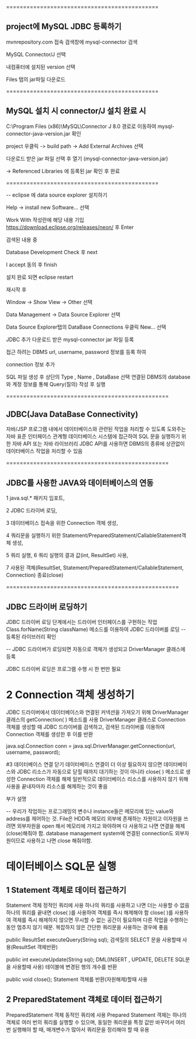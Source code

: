 =============================================
## project에 MySQL JDBC 등록하기 

mvnrepository.com 접속
검색창에 mysql-connector 검색

MySQL Connector/J 선택

내컴퓨터에 설치된 version 선택

Files 탭의 jar파일 다운로드

=============================================

## MySQL 설치 시 connector/J 설치 완료 시

C:\Program Files (x86)\MySQL\Connector J 8.0
경로로 이동하여 
mysql-connector-java-version.jar 확인


project 우클릭 -> build path ->
Add External Archives 선택

다운로드 받은 jar 파일 선택 후 열기
(mysql-connector-java-version.jar)

-> Referenced Libraries 에 등록된 jar 확인 후 완료

=============================================

-- eclipse 에 data source explorer 설치하기

Help -> install new Software... 선택

Work With 작성란에 해당 내용 기입
https://download.eclipse.org/releases/neon/
후 Enter

검색된 내용 중

Database Development Check 후 next
 
I accept 동의 후 finish

설치 완료 되면 eclipse restart

재시작 후 

Window -> Show View -> Other 선택

Data Management -> Data Source Explorer 선택

Data Source Explorer탭의 
DataBase Connections 우클릭 New... 선택

JDBC 추가 
다운로드 받은 mysql-connector jar 파일 등록

접근 하려는 DBMS url, username, password 정보를 등록 하여

connection 정보 추가

SQL 파일 생성 후 상단의 Type , Name , DataBase 선택
연결된 DBMS의 database 와 계정 정보를 통해
Query(질의) 작성 후 실행

================================================

## JDBC(Java DataBase Connectivity)

자바/JSP 프로그램 내에서 데이터베이스와 관련된 작업을 처리할 수 있도록 도와주는 자바 표준 인터페이스
관계형 데이터베이스 시스템에 접근하여 SQL 문을 실행하기 위한 자바 API 또는 자바 라이브러리
JDBC API를 사용하면 DBMS의 종류에 상관없이 데이터베이스 작업을 처리할 수 있음


================================================

## JDBC를 사용한 JAVA와 데이터베이스의 연동
1 java.sql.* 패키지 임포트,

2 JDBC 드라이버 로딩, 

3 데이터베이스 접속을 위한 Connection 객체 생성, 

4 쿼리문을 실행하기 위한 
Statement/PreparedStatement/CallableStatement객체 생성, 

5 쿼리 실행, 
6  쿼리 실행의 결과 값(int, ResultSet) 사용, 

7 사용된 객체(ResultSet, Statement/PreparedStatement/CallableStatement, Connection) 종료(close)

===================================================
## JDBC 드라이버 로딩하기

JDBC 드라이버 로딩 단계에서는 드라이버 인터페이스를 구현하는 작업
Class.forName(String className) 메소드를 이용하여 JDBC 드라이버를 로딩
-- 등록된 라이브러리 확인

-- JDBC 드라이버가 로딩되면 자동으로 객체가 생성되고 DriverManager 클래스에 등록

 JDBC 드라이버 로딩은 프로그램 수행 시 한 번만 필요


# 2 Connection 객체 생성하기
JDBC 드라이버에서 데이터베이스와 연결된 커넥션을 가져오기 위해 DriverManager 클래스의 getConnection( ) 메소드를 사용
DriverManager 클래스로 Connection 객체를 생성할 때 JDBC 드라이버를 검색하고, 검색된 드라이버를 이용하여 Connection 객체를 생성한 후 이를 반환

java.sql.Connection conn = java.sql.DriverManager.getConnection(url, username, password);

#3 데이터베이스 연결 닫기
데이터베이스 연결이 더 이상 필요하지 않으면 데이터베이스와 JDBC 리소스가 자동으로 닫힐 때까지 대기하는 것이 아니라 close( ) 메소드로 생성한 Connection 객체를 해제
일반적으로 데이터베이스 리소스를 사용하지 않기 위해 사용을 끝내자마자 리소스를 해제하는 것이 좋음

부가 설명

-- 우리가 작업하는 프로그래밍의 변수나 instance들은 메모리에 있는
value와 address를 제어하는 것.
File은 HDD즉 메모리 외부에 존재하는 자원이고 이자원을 쓰려면 외부자원을  open 해서 메모리에 가지고 와야하며 다 사용하고 나면 연결을 해제(close)해줘야 함.
database management system에 연결된 connection도 외부자원이므로 사용하고 나면 close 해줘야함.

# 데이터베이스 SQL문 실행 
## 1 Statement 객체로 데이터 접근하기

Statement 객체
정적인 쿼리에 사용
하나의 쿼리를 사용하고 나면 더는 사용할 수 없음
하나의 쿼리를 끝내면 close( )를 사용하여 객체를 즉시 해제해야 함
close( )를 사용하여 객체를 즉시 해제하지 않으면 무시할 수 없는 공간이 필요하며 다른 작업을 수행하는 동안 멈추지 않기 때문. 
복잡하지 않은 간단한 쿼리문을 사용하는 경우에 좋음

public ResultSet executeQuery(String sql);
검색질의 SELECT 문을 사용할때 사용(ResultSet 객체반환)

public int executeUpdate(String sql);
DML(INSERT , UPDATE, DELETE SQL문을 사용할때 사용)
테이블에 변경된 행의 개수를 반환

public void close();
Statement 객체를 반환(자원해제)할때 사용


## 2 PreparedStatement 객체로 데이터 접근하기
PreparedStatement 객체
동적인 쿼리에 사용
Prepared Statement 객체는 하나의 객체로 여러 번의 쿼리를 실행할 수 있으며, 동일한 쿼리문을 특정 값만 바꾸어서 여러 번 실행해야 할 때, 매개변수가 많아서 쿼리문을 정리해야 할 때 유용



























